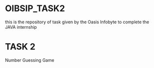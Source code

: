 # OIBSIP_TASK2
this is the repository of task given by the Oasis Infobyte to complete the JAVA internship
# TASK 2
Number Guessing Game
